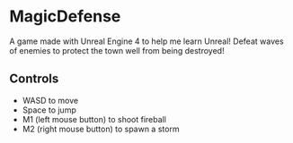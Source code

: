 # MagicDefense

A game made with Unreal Engine 4 to help me learn Unreal!
Defeat waves of enemies to protect the town well from being destroyed!

## Controls
- WASD to move
- Space to jump
- M1 (left mouse button) to shoot fireball
- M2 (right mouse button) to spawn a storm
